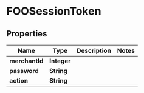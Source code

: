 

# FOOSessionToken


## Properties

Name | Type | Description | Notes
------------ | ------------- | ------------- | -------------
**merchantId** | **Integer** |  | 
**password** | **String** |  | 
**action** | **String** |  | 



